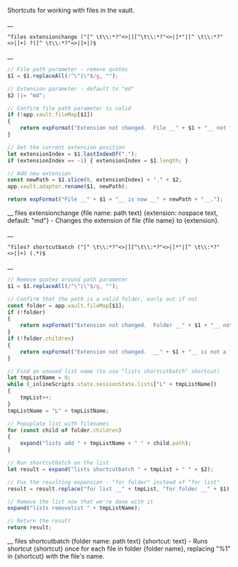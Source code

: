 Shortcuts for working with files in the vault.


__
```
^files extensionchange ("[^ \t\\:*?"<>|][^\t\\:*?"<>|]*"|[^ \t\\:*?"<>|]+) ?([^ \t\\:*?"<>|]+|)$
```
__
```js
// File path parameter - remove quotes
$1 = $1.replaceAll(/^\"|\"$/g, "");

// Extension parameter - default to "md"
$2 ||= "md";

// Confirm file path parameter is valid
if (!app.vault.fileMap[$1])
{
	return expFormat("Extension not changed.  File __" + $1 + "__ not found.");
}

// Get the current extension position
let extensionIndex = $1.lastIndexOf(".");
if (extensionIndex == -1) { extensionIndex = $1.length; }

// Add new extension
const newPath = $1.slice(0, extensionIndex) + "." + $2;
app.vault.adapter.rename($1, newPath);

return expFormat("File __" + $1 + "__ is now __" + newPath + "__.");
```
__
files extensionchange {file name: path text} {extension: nospace text, default: "md"} - Changes the extension of file {file name} to {extension}.


__
```
^files? shortcutbatch ("[^ \t\\:*?"<>|][^\t\\:*?"<>|]*"|[^ \t\\:*?"<>|]+) (.*)$
```
__
```js
// Remove quotes around path parameter
$1 = $1.replaceAll(/^\"|\"$/g, "");

// Confirm that the path is a valid folder, early out if not
const folder = app.vault.fileMap[$1];
if (!folder)
{
	return expFormat("Extension not changed.  Folder __" + $1 + "__ not found.");
}
if (!folder.children)
{
	return expFormat("Extension not changed.  __" + $1 + "__ is not a folder.");
}

// Find an unused list name (to use "lists shortcutbatch" shortcut)
let tmpListName = 0;
while (_inlineScripts.state.sessionState.lists["L" + tmpListName])
{
	tmpList++;
}
tmpListName = "L" + tmpListName;

// Popuplate list with filenames
for (const child of folder.children)
{
	expand("lists add " + tmpListName + " " + child.path);
}

// Run shortcutbatch on the list
let result = expand("lists shortcutbatch " + tmpList + " " + $2);

// Fux the resulting expansion - "for folder" instead of "for list"
result = result.replace("for list __" + tmpList, "for folder __" + $1);

// Remove the list now that we're done with it
expand("lists removelist " + tmpListName);

// Return the result
return result;
```
__
files shortcutbatch {folder name: path text} {shortcut: text} - Runs shortcut {shortcut} once for each file in folder {folder name}, replacing "%1" in {shortcut} with the file's name.
